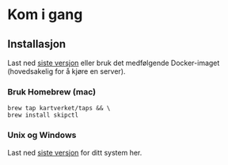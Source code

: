 # Kom i gang

## Installasjon

Last ned [siste versjon](https://github.com/kartverket/skipctl/releases) eller bruk det medfølgende Docker-imaget (hovedsakelig for å kjøre en server).

### Bruk Homebrew (mac)

```shell
brew tap kartverket/taps && \
brew install skipctl
```

### Unix og Windows

Last ned [siste versjon](https://github.com/kartverket/skipctl/releases) for ditt system her.

